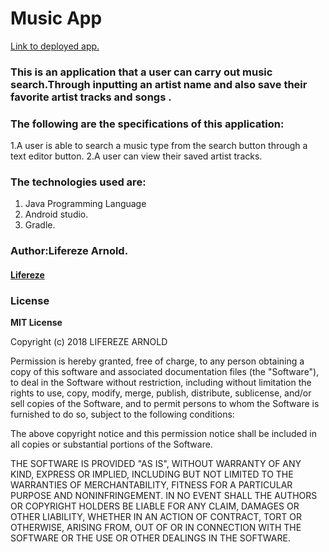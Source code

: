 # Music App

[Link to deployed app.](https://github.com/lifereze/Java-Android-IP1)

### This is an application that a user can carry out music search.Through inputting an artist name and also save their favorite artist tracks and songs .

### The following are the specifications of this application:
1.A user is able to search a music type from the search button through a text editor button.
2.A user can view their saved artist tracks.


### The technologies used are:
1. Java Programming Language
2. Android studio.
3. Gradle.



### Author:Lifereze Arnold.
#### [Lifereze](https://github.com/lifereze)
### License
**MIT License**

Copyright (c) 2018 LIFEREZE ARNOLD

Permission is hereby granted, free of charge, to any person obtaining a copy
of this software and associated documentation files (the "Software"), to deal
in the Software without restriction, including without limitation the rights
to use, copy, modify, merge, publish, distribute, sublicense, and/or sell
copies of the Software, and to permit persons to whom the Software is
furnished to do so, subject to the following conditions:

The above copyright notice and this permission notice shall be included in all
copies or substantial portions of the Software.

THE SOFTWARE IS PROVIDED "AS IS", WITHOUT WARRANTY OF ANY KIND, EXPRESS OR
IMPLIED, INCLUDING BUT NOT LIMITED TO THE WARRANTIES OF MERCHANTABILITY,
FITNESS FOR A PARTICULAR PURPOSE AND NONINFRINGEMENT. IN NO EVENT SHALL THE
AUTHORS OR COPYRIGHT HOLDERS BE LIABLE FOR ANY CLAIM, DAMAGES OR OTHER
LIABILITY, WHETHER IN AN ACTION OF CONTRACT, TORT OR OTHERWISE, ARISING FROM,
OUT OF OR IN CONNECTION WITH THE SOFTWARE OR THE USE OR OTHER DEALINGS IN THE
SOFTWARE.
